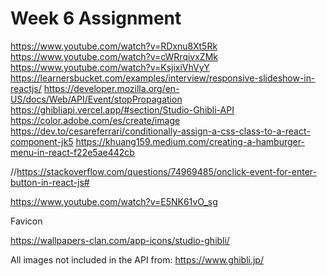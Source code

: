 # Week 6 Assignment

https://www.youtube.com/watch?v=RDxnu8Xt5Rk
https://www.youtube.com/watch?v=cWRrqivxZMk
https://www.youtube.com/watch?v=KsjixiVhVyY
https://learnersbucket.com/examples/interview/responsive-slideshow-in-reactjs/
https://developer.mozilla.org/en-US/docs/Web/API/Event/stopPropagation
https://ghibliapi.vercel.app/#section/Studio-Ghibli-API
https://color.adobe.com/es/create/image
https://dev.to/cesareferrari/conditionally-assign-a-css-class-to-a-react-component-jk5
https://khuang159.medium.com/creating-a-hamburger-menu-in-react-f22e5ae442cb

//https://stackoverflow.com/questions/74969485/onclick-event-for-enter-button-in-react-js#

https://www.youtube.com/watch?v=E5NK61vO_sg

Favicon

https://wallpapers-clan.com/app-icons/studio-ghibli/

All images not included in the API from: https://www.ghibli.jp/
